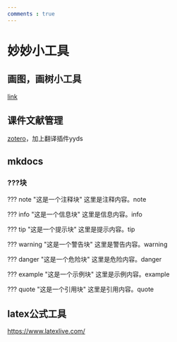 ```yaml
---
comments : true
---
```


<script defer src="https://vercount.one/js"></script>

# 妙妙小工具

## 画图，画树小工具

[link](https://csacademy.com/app/graph_editor)

## 课件文献管理

[zotero](https://www.zotero.org/)，加上翻译插件yyds

## mkdocs

### ???块

??? note "这是一个注释块"
    这里是注释内容。note

??? info "这是一个信息块"
    这里是信息内容。info

??? tip "这是一个提示块"
    这里是提示内容。tip

??? warning "这是一个警告块"
    这里是警告内容。warning

??? danger "这是一个危险块"
    这里是危险内容。danger

??? example "这是一个示例块"
    这里是示例内容。example

??? quote "这是一个引用块"
    这里是引用内容。quote


## latex公式工具

https://www.latexlive.com/
<!--<span id="busuanzi_container_page_pv">本页总访问量<span id="busuanzi_value_page_pv"></span>次</span>
<span id="busuanzi_container_page_uv">本页总访客数 <span id="busuanzi_value_page_uv"></span> 人</span>-->